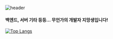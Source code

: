 
![header](https://capsule-render.vercel.app/api?type=waving&color=0:b6e4ec,100:30448c&height=250&section=header&text=Hello:D)
<h4>백엔드, 서버 기타 등등... 무언가의 개발자 지망생입니다!</h4>


[![Top Langs](https://github-readme-stats.vercel.app/api/top-langs/?username=seyoung5309&layout=donut-vertical)](https://github.com/anuraghazra/github-readme-stats)
